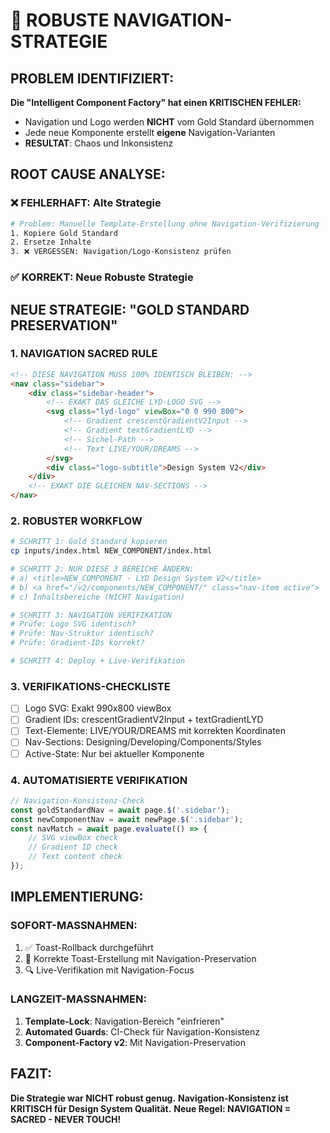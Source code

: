 # 🚨 ROBUSTE NAVIGATION-STRATEGIE

## PROBLEM IDENTIFIZIERT:
**Die "Intelligent Component Factory" hat einen KRITISCHEN FEHLER:**
- Navigation und Logo werden **NICHT** vom Gold Standard übernommen
- Jede neue Komponente erstellt **eigene** Navigation-Varianten
- **RESULTAT**: Chaos und Inkonsistenz

## ROOT CAUSE ANALYSE:

### ❌ FEHLERHAFT: Alte Strategie
```bash
# Problem: Manuelle Template-Erstellung ohne Navigation-Verifizierung
1. Kopiere Gold Standard
2. Ersetze Inhalte 
3. ❌ VERGESSEN: Navigation/Logo-Konsistenz prüfen
```

### ✅ KORREKT: Neue Robuste Strategie

## NEUE STRATEGIE: "GOLD STANDARD PRESERVATION"

### 1. **NAVIGATION SACRED RULE**
```html
<!-- DIESE NAVIGATION MUSS 100% IDENTISCH BLEIBEN: -->
<nav class="sidebar">
    <div class="sidebar-header">
        <!-- EXAKT DAS GLEICHE LYD-LOGO SVG -->
        <svg class="lyd-logo" viewBox="0 0 990 800">
            <!-- Gradient crescentGradientV2Input -->
            <!-- Gradient textGradientLYD -->
            <!-- Sichel-Path -->
            <!-- Text LIVE/YOUR/DREAMS -->
        </svg>
        <div class="logo-subtitle">Design System V2</div>
    </div>
    <!-- EXAKT DIE GLEICHEN NAV-SECTIONS -->
</nav>
```

### 2. **ROBUSTER WORKFLOW**
```bash
# SCHRITT 1: Gold Standard kopieren
cp inputs/index.html NEW_COMPONENT/index.html

# SCHRITT 2: NUR DIESE 3 BEREICHE ÄNDERN:
# a) <title>NEW_COMPONENT - LYD Design System V2</title>
# b) <a href="/v2/components/NEW_COMPONENT/" class="nav-item active">
# c) Inhaltsbereiche (NICHT Navigation)

# SCHRITT 3: NAVIGATION VERIFIKATION
# Prüfe: Logo SVG identisch?
# Prüfe: Nav-Struktur identisch?
# Prüfe: Gradient-IDs korrekt?

# SCHRITT 4: Deploy + Live-Verifikation
```

### 3. **VERIFIKATIONS-CHECKLISTE**
- [ ] Logo SVG: Exakt 990x800 viewBox
- [ ] Gradient IDs: crescentGradientV2Input + textGradientLYD  
- [ ] Text-Elemente: LIVE/YOUR/DREAMS mit korrekten Koordinaten
- [ ] Nav-Sections: Designing/Developing/Components/Styles
- [ ] Active-State: Nur bei aktueller Komponente

### 4. **AUTOMATISIERTE VERIFIKATION**
```javascript
// Navigation-Konsistenz-Check
const goldStandardNav = await page.$('.sidebar');
const newComponentNav = await newPage.$('.sidebar');
const navMatch = await page.evaluate(() => {
    // SVG viewBox check
    // Gradient ID check  
    // Text content check
});
```

## IMPLEMENTIERUNG:

### SOFORT-MASSNAHMEN:
1. ✅ Toast-Rollback durchgeführt
2. 🔄 Korrekte Toast-Erstellung mit Navigation-Preservation
3. 🔍 Live-Verifikation mit Navigation-Focus

### LANGZEIT-MASSNAHMEN:
1. **Template-Lock**: Navigation-Bereich "einfrieren"
2. **Automated Guards**: CI-Check für Navigation-Konsistenz
3. **Component-Factory v2**: Mit Navigation-Preservation

## FAZIT:
**Die Strategie war NICHT robust genug.**
**Navigation-Konsistenz ist KRITISCH für Design System Qualität.**
**Neue Regel: NAVIGATION = SACRED - NEVER TOUCH!**

